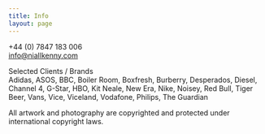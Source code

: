 ```yaml
---
title: Info
layout: page
---
```


+44 (0) 7847 183 006  
[info@niallkenny.com](mailto:info@niallkenny.com)     

Selected Clients / Brands  
Adidas, ASOS, BBC, Boiler Room, Boxfresh, Burberry, Desperados, Diesel, Channel 4, G-Star, HBO, Kit Neale, New Era, Nike, Noisey, Red Bull, Tiger Beer, Vans, Vice, Viceland, Vodafone, Philips, The Guardian

All artwork and photography are copyrighted and protected under international copyright laws.